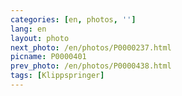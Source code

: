 ```yaml
---
categories: [en, photos, '']
lang: en
layout: photo
next_photo: /en/photos/P0000237.html
picname: P0000401
prev_photo: /en/photos/P0000438.html
tags: [Klippspringer]
---
```

